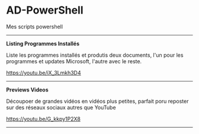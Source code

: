 # AD-PowerShell
Mes scripts powershell

__________________________________________________________________________________________________

**Listing Programmes Installés**

Liste les programmes installés et produtis deux documents, l'un pour les programmes et updates Microsoft, l'autre avec le reste.

https://youtu.be/iX_3Lmkh3D4

__________________________________________________________________________________________________

**Previews Videos**

Découpoer de grandes vidéos en vidéos plus petites, parfait poru reposter sur des réseaux sociaux autres que YouTube

https://youtu.be/G_kkpy1P2X8

__________________________________________________________________________________________________
